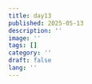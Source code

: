 ```yaml
---
title: day13
published: 2025-05-13
description: ''
image: ''
tags: []
category: ''
draft: false 
lang: ''
---
```

